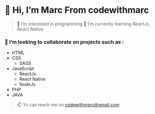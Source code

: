# 👋 Hi, I’m **Marc** From **codewithmarc**
> 👀 I’m interested in programming
> 🌱 I’m currently learning _ReactJs_, _React Native_
### 💞️ I’m looking to collaborate on projects such as :
* HTML
* CSS
  * SASS
* JavaScript
  * ReactJs
  * React Native
  * NodeJs
* PHP
* JAVA
> 📫 Yo can reach me on codewithmarc@gmail.com

<!---
MarcTyson/MarcTyson is a ✨ special ✨ repository because its `README.md` (this file) appears on your GitHub profile.
You can click the Preview link to take a look at your changes.
--->
